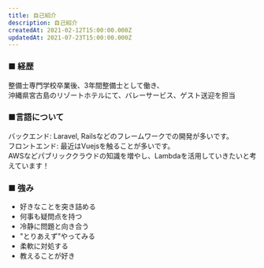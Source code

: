 ```yaml
---
title: 自己紹介
description: 自己紹介
createdAt: 2021-02-12T15:00:00.000Z
updatedAt: 2021-07-23T15:00:00.000Z
---
```


### ■ 経歴

整備士専門学校卒業後、3年間整備士として働き、<br />
沖縄県宮古島のリゾートホテルにて、バレーサービス、ゲスト送迎を担当


### ■言語について

バックエンド: Laravel, Railsなどのフレームワークでの開発が多いです。<br />
フロントエンド: 最近はVuejsを触ることが多いです。<br />
AWSなどパブリッククラウドの知識を増やし、Lambdaを活用していきたいと考えています！

### ■ 強み

- 好きなことを突き詰める
- 何事も疑問点を持つ
- 冷静に問題と向き合う
- "とりあえず"やってみる
- 柔軟に対処する
- 教えることが好き

<!-- ### Vision -->


<!-- ### ■ エンジニアを目指す理由
身近なスマートフォンアプリの構造が気になり、YouTubeで探していると、Objective-Cを使用したiOSアプリを作成する動画を発見し、見様見真似で作成したことがきっかけです。
整備士としての仕事は楽しかったのですが、修理することが多く、物を新しく作り出すと言う感覚に心惹かれ、最新のテクノロジーに強い興味を持ちました。

そして、知れば知るほど日常が豊かになるということに気付き、それに伴い、他の人にテクノロジーを知って貰えるほど日常を豊かにすることができると感じました。

しかし、人に何かを伝えるためには、まず信頼を得ることが大切だと考えており、整備士をしていた頃から、「技術力＝信頼」という構造になっていることを身にしみて感じていたため、まずは技術力を学んでおります。 -->
